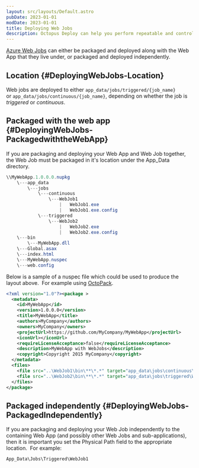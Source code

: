 ```yaml
---
layout: src/layouts/Default.astro
pubDate: 2023-01-01
modDate: 2023-01-01
title: Deploying Web Jobs
description: Octopus Deploy can help you perform repeatable and controlled deployments of your applications into Azure Web Jobs.
---
```


[Azure Web Jobs](https://azure.microsoft.com/en-us/documentation/articles/web-sites-create-web-jobs/) can either be packaged and deployed along with the Web App that they live under, or packaged and deployed independently.

## Location {#DeployingWebJobs-Location}

Web jobs are deployed to either `app_data/jobs/triggered/{job_name}` or `app_data/jobs/continuous/{job_name}`, depending on whether the job is *triggered* or *continuous*.

## Packaged with the web app {#DeployingWebJobs-PackagedwiththeWebApp}

If you are packaging and deploying your Web App and Web Job together, the Web Job must be packaged in it's location under the App\_Data directory.

```powershell
\\MyWebApp.1.0.0.0.nupkg    
    \---app_data
        \---jobs
            \---continuous
                \---WebJob1
                    |   WebJob1.exe
                    |   WebJob1.exe.config
            \---triggered
                \---WebJob2
                    |   WebJob2.exe
                    |   WebJob2.exe.config
    \---bin
        \---MyWebApp.dll
    \---Global.asax
    \---index.html
    \---MyWebApp.nuspec
    \---web.config
```

Below is a sample of a nuspec file which could be used to produce the layout above.  For example using [OctoPack](/docs/packaging-applications/create-packages/octopack/).

```xml
<?xml version="1.0"?><package >
  <metadata>
    <id>MyWebApp</id>
    <version>1.0.0.0</version>
    <title>MyWebApp</title>
    <authors>MyCompany</authors>
    <owners>MyCompany</owners>
    <projectUrl>https://github.com/MyCompany/MyWebApp</projectUrl>
    <iconUrl></iconUrl>
    <requireLicenseAcceptance>false</requireLicenseAcceptance>
    <description>MyWebApp with WebJobs</description>
    <copyright>Copyright 2015 MyCompany</copyright>
  </metadata>
  <files>
    <file src="..\WebJob1\bin\**\*.*" target="app_data\jobs\continuous\WebJob1" />
    <file src="..\WebJob2\bin\**\*.*" target="app_data\jobs\triggered\WebJob2" />
  </files>
</package>
```

## Packaged independently {#DeployingWebJobs-PackagedIndependently}

If you are packaging and deploying your Web Job independently to the containing Web App (and possibly other Web Jobs and sub-applications), then it is important you set the Physical Path field to the appropriate location.  For example:

```
App_Data\Jobs\Triggered\WebJob1
```
